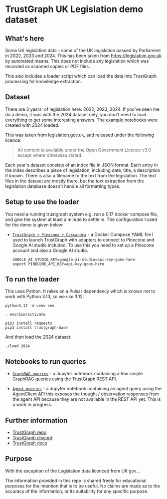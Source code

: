 
# TrustGraph UK Legislation demo dataset

## What's here

Some UK legislation data - some of the UK legislation passed by Parliament
in 2022, 2023 and 2024.  This has been taken from https://legislation.gov.uk
by automated means.  This does not include any legislation which was
recorded as scanned copies or PDF files.

This also includes a loader script which can load the data into TrustGraph
processing for knowledge extraction.

## Dataset

There are 3 years' of legislation here: 2022, 2023, 2024.  If you've seen
me do a demo, it was with the 2024 dataset only, you don't need to load
everything to get some interesting answers.  The example notebooks were
created with 2024 loaded.

This was taken from legislation.gov.uk, and released under the following
licence:

> All content is available under the Open Government Licence v3.0 except
> where otherwise stated.

Each year's dataset consists of an index file in JSON format.  Each entry in
the index describes a piece of legislation, including date, title, a
description if known.  There is also a filename to the text from the
legislation.  The text files in the dataset are mostly there, but the text
extraction from the legislation database doesn't handle all formatting
types.

## Setup to use the loader

You need a running trustgraph system e.g. run a 0.17 docker compose file,
and give the system at least a minute to settle in.  The configuration I
used for the demo is given below:

- [`TrustGraph + Pinecone + Cassandra`](docker-compose.yaml) - a Docker
  Compose YAML file I used to launch TrustGraph with adapters to connect
  to Pinecone and Google AI studio included.  To use this you need to
  set up a Pinecone account and also a Google AI studio.
  
  ```
  GOOGLE_AI_STUDIO_KEY=google-ai-studio=api-key-goes-here
  export PINECONE_API_KEY=api-key-goes-here
  ```

## To run the loader

This uses Python.  It relies on a Pulsar dependency which is known not
to work with Python 3.13, so we use 3.12:

```
python3.12 -m venv env

. env/bin/activate

pip3 install requests
pip3 install trustgraph-base
```

And then load the 2024 dataset:

```
./load 2024
```

## Notebooks to run queries

- [`GraphRAG queries`](simple-queries.ipynb) - a Jupyter notebook containing
  a few simple GraphRAG queries using the TrustGraph REST API.
  
- [`Agent queries`](agent-queries.ipynb) - a Jupyter notebook containing
  an agent query using the AgentClient API this exposes the thought /
  observation responses from the agent API because they are not available
  in the REST API yet.  This is a work in progress.
  
## Further information

- [TrustGraph repo](https://github.com/trustgraph-ai/trustgraph)
- [TrustGraph discord](https://discord.gg/sQMwkRz5GX)
- [TrustGraph docs](https://trustgraph.ai)

## Purpose

With the exception of the Legislation data licenced from UK gov...

The information provided in this repo is shared freely for educational
purposes for the intention that is to be useful. No claims are made as to
the accuracy of the information, or its suitability for any specific
purpose.
